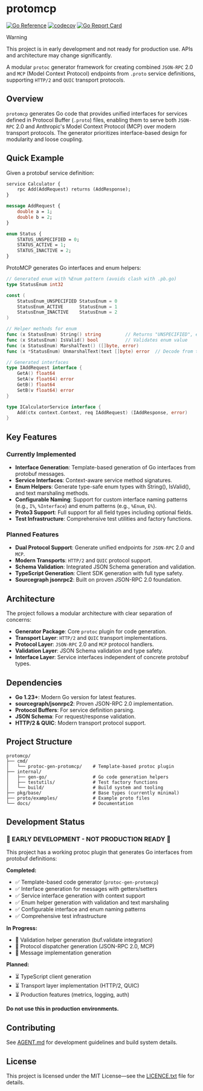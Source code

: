 # protomcp

[![Go Reference][godoc-badge]][godoc-link]
[![codecov][codecov-badge]][codecov-link]
[![Go Report Card][goreport-badge]][goreport-link]

> [!WARNING]
> This project is in early development and not ready for production use.
> APIs and architecture may change significantly.

A modular `protoc` generator framework for creating combined `JSON-RPC` 2.0 and
`MCP` (Model Context Protocol) endpoints from `.proto` service definitions,
supporting `HTTP/2` and `QUIC` transport protocols.

## Overview

`protomcp` generates Go code that provides unified interfaces for services
defined in Protocol Buffer (`.proto`) files, enabling them to serve both
`JSON-RPC` 2.0 and Anthropic's Model Context Protocol (MCP) over modern
transport protocols. The generator prioritizes interface-based design for
modularity and loose coupling.

## Quick Example

Given a protobuf service definition:

```protobuf
service Calculator {
    rpc Add(AddRequest) returns (AddResponse);
}

message AddRequest {
    double a = 1;
    double b = 2;
}

enum Status {
    STATUS_UNSPECIFIED = 0;
    STATUS_ACTIVE = 1;
    STATUS_INACTIVE = 2;
}
```

ProtoMCP generates Go interfaces and enum helpers:

```go
// Generated enum with %Enum pattern (avoids clash with .pb.go)
type StatusEnum int32

const (
    StatusEnum_UNSPECIFIED StatusEnum = 0
    StatusEnum_ACTIVE      StatusEnum = 1
    StatusEnum_INACTIVE    StatusEnum = 2
)

// Helper methods for enum
func (x StatusEnum) String() string         // Returns "UNSPECIFIED", etc.
func (x StatusEnum) IsValid() bool          // Validates enum value
func (x StatusEnum) MarshalText() ([]byte, error)
func (x *StatusEnum) UnmarshalText(text []byte) error  // Decode from text

// Generated interfaces
type IAddRequest interface {
    GetA() float64
    SetA(v float64) error
    GetB() float64
    SetB(v float64) error
}

type ICalculatorService interface {
    Add(ctx context.Context, req IAddRequest) (IAddResponse, error)
}
```

## Key Features

### Currently Implemented

- **Interface Generation**: Template-based generation of Go interfaces from
  protobuf messages.
- **Service Interfaces**: Context-aware service method signatures.
- **Enum Helpers**: Generate type-safe enum types with String(), IsValid(),
  and text marshaling methods.
- **Configurable Naming**: Support for custom interface naming patterns (e.g.,
  `I%`, `%Interface`) and enum patterns (e.g., `%Enum`, `E%`).
- **Proto3 Support**: Full support for all field types including optional
  fields.
- **Test Infrastructure**: Comprehensive test utilities and factory functions.

### Planned Features

- **Dual Protocol Support**: Generate unified endpoints for `JSON-RPC` 2.0
  and `MCP`.
- **Modern Transports**: `HTTP/2` and `QUIC` protocol support.
- **Schema Validation**: Integrated JSON Schema generation and validation.
- **TypeScript Generation**: Client SDK generation with full type safety.
- **Sourcegraph jsonrpc2**: Built on proven JSON-RPC 2.0 foundation.

## Architecture

The project follows a modular architecture with clear separation of concerns:

- **Generator Package**: Core `protoc` plugin for code generation.
- **Transport Layer**: `HTTP/2` and `QUIC` transport implementations.
- **Protocol Layer**: `JSON-RPC` 2.0 and `MCP` protocol handlers.
- **Validation Layer**: JSON Schema validation and type safety.
- **Interface Layer**: Service interfaces independent of concrete protobuf
  types.

## Dependencies

- **Go 1.23+**: Modern Go version for latest features.
- **sourcegraph/jsonrpc2**: Proven JSON-RPC 2.0 implementation.
- **Protocol Buffers**: For service definition parsing.
- **JSON Schema**: For request/response validation.
- **HTTP/2 & QUIC**: Modern transport protocol support.

## Project Structure

```text
protomcp/
├── cmd/
│   └── protoc-gen-protomcp/    # Template-based protoc plugin
├── internal/
│   ├── gen-go/                 # Go code generation helpers
│   ├── testutils/              # Test factory functions
│   └── build/                  # Build system and tooling
├── pkg/base/                   # Base types (currently minimal)
├── proto/examples/             # Example proto files
└── docs/                       # Documentation
```

## Development Status

### 🚧 EARLY DEVELOPMENT - NOT PRODUCTION READY 🚧

This project has a working protoc plugin that generates Go interfaces from
protobuf definitions:

**Completed:**

- ✅ Template-based code generator (`protoc-gen-protomcp`)
- ✅ Interface generation for messages with getters/setters
- ✅ Service interface generation with context support
- ✅ Enum helper generation with validation and text marshaling
- ✅ Configurable interface and enum naming patterns
- ✅ Comprehensive test infrastructure

**In Progress:**

- 🚧 Validation helper generation (buf.validate integration)
- 🚧 Protocol dispatcher generation (JSON-RPC 2.0, MCP)
- 🚧 Message implementation generation

**Planned:**

- ⏳ TypeScript client generation
- ⏳ Transport layer implementation (HTTP/2, QUIC)
- ⏳ Production features (metrics, logging, auth)

**Do not use this in production environments.**

## Contributing

See [AGENT.md](AGENT.md) for development guidelines and build system details.

## License

This project is licensed under the MIT License—see the
[LICENCE.txt](LICENCE.txt) file for details.

[godoc-badge]: https://pkg.go.dev/badge/protomcp.org/protomcp.svg
[godoc-link]: https://pkg.go.dev/protomcp.org/protomcp
[codecov-badge]: https://codecov.io/gh/protomcp/protomcp/graph/badge.svg?flag=root
[codecov-link]: https://codecov.io/gh/protomcp/protomcp?flag=root
[goreport-badge]: https://goreportcard.com/badge/protomcp.org/protomcp
[goreport-link]: https://goreportcard.com/report/protomcp.org/protomcp
